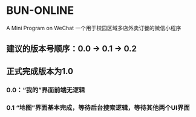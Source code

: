 # BUN-ONLINE
A Mini Program on WeChat
一个用于校园区域多店外卖订餐的微信小程序

## 建议的版本号顺序：0.0 -> 0.1 -> 0.2
## 正式完成版本为1.0

### 0.0：“我的”界面前端无逻辑
### 0.1   “地图”界面基本完成，等待后台搜索逻辑，等待其他两个UI界面
